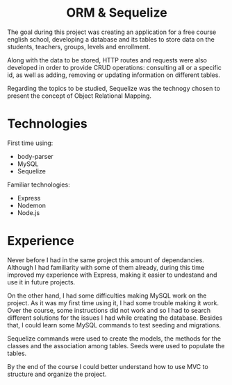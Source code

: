 <h1 align="center"> ORM & Sequelize </h1>

The goal during this project was creating an application for a free course english school, developing a database and its tables to store data on the students, teachers, groups, levels and enrollment.

Along with the data to be stored, HTTP routes and requests were also developed in order to provide CRUD operations: consulting all or a specific id, as well as adding, removing or updating information on different tables.  

Regarding the topics to be studied, Sequelize was the technogy chosen to present the concept of Object Relational Mapping.

# Technologies

First time using:
- body-parser
- MySQL
- Sequelize

Familiar technologies:
- Express
- Nodemon
- Node.js

# Experience

Never before I had in the same project this amount of dependancies. Although I had familiarity with some of them already, during this time improved my experience with Express, making it easier to undestand and use it in future projects. 

On the other hand, I had some difficulties making MySQL work on the project. As it was my first time using it, I had some trouble making it work. Over the course, some instructions did not work and so  I had to search different solutions for the issues I had while creating the database. Besides that, I could learn some MySQL commands to test seeding and migrations.

Sequelize commands were used to create the models, the methods for the classes and the association among tables. Seeds were used to populate the tables.

By the end of the course I could better understand how to use MVC to structure and organize the project.

